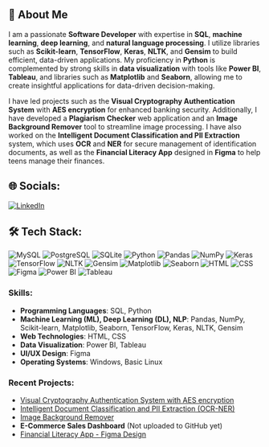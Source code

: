 ## 👋 About Me
I am a passionate **Software Developer** with expertise in **SQL**, **machine learning**, **deep learning**, and **natural language processing**. I utilize libraries such as **Scikit-learn**, **TensorFlow**, **Keras**, **NLTK**, and **Gensim** to build efficient, data-driven applications. My proficiency in **Python** is complemented by strong skills in **data visualization** with tools like **Power BI**, **Tableau**, and libraries such as **Matplotlib** and **Seaborn**, allowing me to create insightful applications for data-driven decision-making.

I have led projects such as the **Visual Cryptography Authentication System** with **AES encryption** for enhanced banking security. Additionally, I have developed a **Plagiarism Checker** web application and an **Image Background Remover** tool to streamline image processing. I have also worked on the **Intelligent Document Classification and PII Extraction** system, which uses **OCR** and **NER** for secure management of identification documents, as well as the **Financial Literacy App** designed in **Figma** to help teens manage their finances.

## 🌐 Socials:
[![LinkedIn](https://img.shields.io/badge/LinkedIn-blue?style=flat&logo=linkedin)](https://www.linkedin.com/in/dhruv-juneja-b6599a1a9)

## 🛠 Tech Stack:
![MySQL](https://img.shields.io/badge/MySQL-blue?style=flat-square&logo=mysql)
![PostgreSQL](https://img.shields.io/badge/PostgreSQL-blue?style=flat-square&logo=postgresql)
![SQLite](https://img.shields.io/badge/SQLite-lightblue?style=flat-square&logo=sqlite)
![Python](https://img.shields.io/badge/Python-blue?style=flat-square&logo=python)
![Pandas](https://img.shields.io/badge/Pandas-blue?style=flat-square&logo=pandas)
![NumPy](https://img.shields.io/badge/NumPy-lightblue?style=flat-square&logo=numpy)
![Keras](https://img.shields.io/badge/Keras-red?style=flat-square&logo=keras)
![TensorFlow](https://img.shields.io/badge/TensorFlow-orange?style=flat-square&logo=tensorflow)
![NLTK](https://img.shields.io/badge/NLTK-blue?style=flat-square&logo=nltk)
![Gensim](https://img.shields.io/badge/Gensim-green?style=flat-square&logo=gensim)
![Matplotlib](https://img.shields.io/badge/Matplotlib-orange?style=flat-square&logo=python)
![Seaborn](https://img.shields.io/badge/Seaborn-lightblue?style=flat-square&logo=python)
![HTML](https://img.shields.io/badge/HTML-orange?style=flat-square&logo=html5)
![CSS](https://img.shields.io/badge/CSS-blue?style=flat-square&logo=css3)
![Figma](https://img.shields.io/badge/Figma-pink?style=flat-square&logo=figma)
![Power BI](https://img.shields.io/badge/Power%20BI-green?style=flat-square&logo=powerbi)
![Tableau](https://img.shields.io/badge/Tableau-blue?style=flat-square&logo=tableau)

### Skills:
- **Programming Languages**: SQL, Python
- **Machine Learning (ML), Deep Learning (DL), NLP**: Pandas, NumPy, Scikit-learn, Matplotlib, Seaborn, TensorFlow, Keras, NLTK, Gensim
- **Web Technologies**: HTML, CSS
- **Data Visualization**: Power BI, Tableau
- **UI/UX Design**: Figma
- **Operating Systems**: Windows, Basic Linux

### Recent Projects:
- [Visual Cryptography Authentication System with AES encryption](https://github.com/DHRUV5656/Visual-Cryptography-Authentication-System.git)
- [Intelligent Document Classification and PII Extraction (OCR-NER)](https://github.com/DHRUV5656/Intelligent-Document-Classification-and-PII-Extraction-OCR-NER-.git)
- [Image Background Remover](https://github.com/DHRUV5656/IMAGE-BACKGROUND-REMOVER.git)
- **E-Commerce Sales Dashboard** (Not uploaded to GitHub yet)
- [Financial Literacy App - Figma Design](https://github.com/DHRUV5656/Figma-Project.git)





